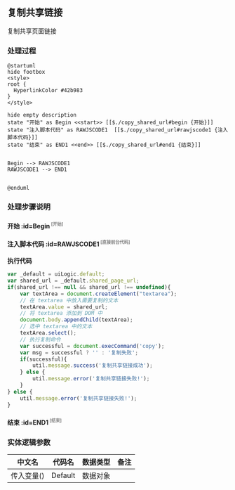 ## 复制共享链接 <!-- {docsify-ignore-all} -->

   复制共享页面链接

### 处理过程

```plantuml
@startuml
hide footbox
<style>
root {
  HyperlinkColor #42b983
}
</style>

hide empty description
state "开始" as Begin <<start>> [[$./copy_shared_url#begin {开始}]]
state "注入脚本代码" as RAWJSCODE1  [[$./copy_shared_url#rawjscode1 {注入脚本代码}]]
state "结束" as END1 <<end>> [[$./copy_shared_url#end1 {结束}]]


Begin --> RAWJSCODE1
RAWJSCODE1 --> END1


@enduml
```


### 处理步骤说明

#### 开始 :id=Begin<sup class="footnote-symbol"> <font color=gray size=1>[开始]</font></sup>




#### 注入脚本代码 :id=RAWJSCODE1<sup class="footnote-symbol"> <font color=gray size=1>[直接前台代码]</font></sup>



<p class="panel-title"><b>执行代码</b></p>

```javascript
var _default = uiLogic.default;
var shared_url = _default.shared_page_url;
if(shared_url !== null && shared_url !== undefined){
    var textArea = document.createElement("textarea");
    // 在 textarea 中放入需要复制的文本
    textArea.value = shared_url;
    // 将 textarea 添加到 DOM 中
    document.body.appendChild(textArea);
    // 选中 textarea 中的文本
    textArea.select();
    // 执行复制命令
    var successful = document.execCommand('copy');
    var msg = successful ? '' : '复制失败';
    if(successful){
        util.message.success('复制共享链接成功');
    } else {
        util.message.error('复制共享链接失败!');
    }
} else {
    util.message.error('复制共享链接失败!');
}

```

#### 结束 :id=END1<sup class="footnote-symbol"> <font color=gray size=1>[结束]</font></sup>






### 实体逻辑参数

|    中文名   |    代码名    |  数据类型      |备注 |
| --------| --------| --------  | --------   |
|传入变量(<i class="fa fa-check"/></i>)|Default|数据对象||

